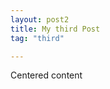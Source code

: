 ```yaml
---
layout: post2
title: My third Post
tag: "third"

---
```





<section class="not-fullscreen">
    <div class="content-a">
        <div class="content-b">
            Centered content
        </div>
    </div>
</section>